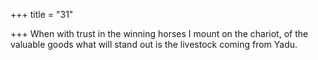 +++
title = "31"

+++
When with trust in the winning horses I mount on the chariot, of the valuable goods what will stand out is the livestock coming  from Yadu.  